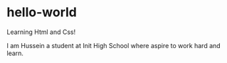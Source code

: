 # hello-world
Learning Html and Css!

I am Hussein a student at Init High School where aspire to work hard and learn.
